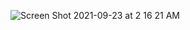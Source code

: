 ![Screen Shot 2021-09-23 at 2 16 21 AM](https://user-images.githubusercontent.com/89527026/134462339-139d2fa4-e218-4e58-865d-c8b612994551.png)
